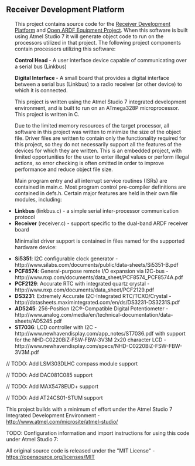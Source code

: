 <h2>Receiver Development Platform</h2>
<ul>This project contains source code for the <a href="https://groups.google.com/forum/#!forum/receiver-development-platform">Receiver Development Platform</a> and <a href="http://openardf.org/index.php/ardf-open-equipment-project/">Open ARDF Equipment Project</a>. When this software is built using Atmel Studio 7 it will generate object code to run on the processors utilized in that project. The following project components contain processors utilizing this software:</ul>

<ul><strong>Control Head </strong>- A user interface device capable of communicating over a serial bus (Linkbus)</ul>

<ul><strong>Digital Interface </strong>- A small board that provides a digital interface between a serial bus (Linkbus) to a radio receiver (or other device) to which it is connected.</ul>
<ul>This project is written using the Atmel Studio 7 integrated development environment, and is built to run on an ATmega328P microprocessor. This project is written in C.</ul>

<ul>Due to the limited memory resources of the target processor, all software in this project was written to minimize the size of the object file. Driver files are written to contain only the functionality required for this project, so they do not necessarily support all the features of the devices for which they are written. This is an embedded project, with limited opportunities for the user to enter illegal values or perform illegal actions, so error checking is often omitted in order to improve performance and reduce object file size.</ul>

<ul>Main program entry and all interrupt service routines (ISRs) are contained in main.c. Most program control pre-compiler definitions are contained in defs.h. Certain major features are held in their own file modules, including:</ul>
<ul>
	<li>
		<strong>Linkbus</strong> (linkbus.c) - a simple serial inter-processor communication protocol
	</li>
	<li>
		<strong>Receiver</strong> (receiver.c) - support specific to the dual-band ARDF receiver board
	</li>
</ul>
<ul>Minimalist driver support is contained in files named for the supported hardware device:</ul>
<ul>
	<li>
		<strong>Si5351</strong>: I2C configurable clock generator - http://www.silabs.com/documents/public/data-sheets/Si5351-B.pdf
	</li>
	<li>
		<strong>PCF8574</strong>: General-purpose remote I/O expansion via I2C-bus - http://www.nxp.com/documents/data_sheet/PCF8574_PCF8574A.pdf
	</li>
	<li>
		<strong>PCF2129</strong>: Accurate RTC with integrated quartz crystal - http://www.nxp.com/documents/data_sheet/PCF2129.pdf
	</li>
	<li>
		<strong>DS3231</strong>: Extremely Accurate I2C-Integrated RTC/TCXO/Crystal - http://datasheets.maximintegrated.com/en/ds/DS3231-DS3231S.pdf
	</li>
	<li>
		<strong>AD5245</strong>: 256-Position I2C®-Compatible Digital Potentiometer - http://www.analog.com/media/en/technical-documentation/data-sheets/AD5245.pdf
	</li>
	<li>
		<strong>ST7036</strong>: LCD controller with I2C - http://www.newhavendisplay.com/app_notes/ST7036.pdf
		with support for the NHD‐C0220BiZ‐FSW‐FBW‐3V3M 2x20 character LCD - http://www.newhavendisplay.com/specs/NHD-C0220BiZ-FSW-FBW-3V3M.pdf
	</li>
</ul>
// TODO: Add LSM303DLHC compass module support

// TODO: Add DAC081C085 support

// TODO: Add MAX5478EUD+ support

// TODO: Add AT24CS01-STUM support

This project builds with a minimum of effort under the Atmel Studio 7 Integrated Development Environment - http://www.atmel.com/microsite/atmel-studio/

TODO: Configuration information and import instructions for using this code under Atmel Studio 7:

All original source code is released under the "MIT License" - https://opensource.org/licenses/MIT